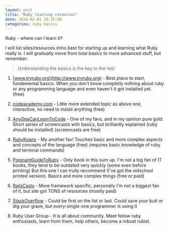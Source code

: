 ```yaml
---
layout: post
title: "Ruby learning resources"
date: 2016-02-01 18:35:00
categories: ruby basics
---
```


Ruby - where can I learn it?

I will list sites/resources imho best for starting up and learning what Ruby really is.
I will gradually move from total basics to more advanced stuff, but remember:

> Understanding the basics is the key to the rest

1. [www.tryruby.org](http://www.tryruby.org) - Best place to start, fundamental basics.
When you don't know completly nothing about ruby or any programming language and even
haven't it got installed yet. (free)

2. [codeacademy.com](http://www.codecademy.com/learn/ruby) - Little more extended topic
as above one, interactive, no need to install anything (free)

3. [AnyOneCanLearnToCode](http://anyonecanlearntocode.com/screencasts) - One of my favs,
and in my opinion pure gold. Short series of screencasts with basics, but brilliantly
explained (ruby should be installed) (screencasts are free)

4. [RubyKoans](http://rubykoans.com/) - My another fav! Touches basic and more complex
aspects and concepts of the language (free) (requires basic knowledge of ruby
and terminal commands)

5. [PoignantGuideToRuby](http://poignant.guide/) - Only book in this sum up. I'm not
a big fan of IT books, they tend to be outdated very quickly (some even before printing)
But this one I can trully recommend (I've got the oldschool printed version). Basics
and more complex things (free or paid)

6. [RailsCasts](http://railscasts.com/) - More framework specific, personally I'm not
a biggest fan of it, but site got TONS of resources (mostly paid)

7. [StackOverflow](http://stackoverflow.com/) - Could be first on the list or last.
Could save your butt or dig your grave, but every-single-one programmer is using it

8. Ruby User Group - It is all about community. Meet fellow ruby enthusiasts, learn
from them, help others, become a robust rubist.
